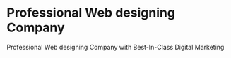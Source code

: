 # Professional Web designing Company
 Professional Web designing Company with Best-In-Class Digital Marketing
